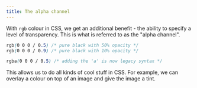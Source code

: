 ```yaml
---
title: The alpha channel
---
```


With `rgb` colour in CSS, we get an additional benefit - the ability to specify a level of transparency. This is what is referred to as the "alpha channel".

~~~css
rgb(0 0 0 / 0.5) /* pure black with 50% opacity */
rgb(0 0 0 / 0.9) /* pure black with 10% opacity */

rgba(0 0 0 / 0.5) /* adding the 'a' is now legacy syntax */
~~~

This allows us to do all kinds of cool stuff in CSS. For example, we can overlay a colour on top of an image and give the image a tint.